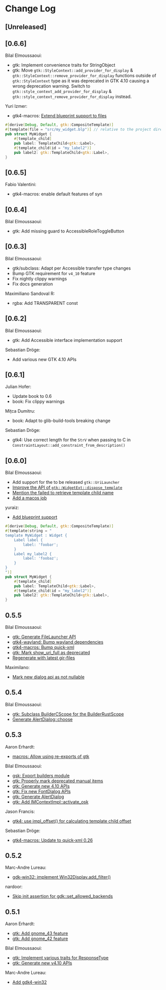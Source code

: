 # Change Log

## [Unreleased]

## [0.6.6]

Bilal Elmoussaoui:

-   gtk: Implement convenience traits for StringObject
-   gtk: Move `gtk::StyleContext::add_provider_for_display` & `gtk::StyleContext::remove_provider_for_display` functions
    outside of `gtk::StyleContext` type as it was deprecated in GTK 4.10 causing a wrong deprecation warning.
    Switch to `gtk::style_context_add_provider_for_display` & `gtk::style_context_remove_provider_for_display` instead.

Yuri Izmer:

-   gtk4-macros: [Extend blueprint support to files](https://github.com/gtk-rs/gtk4-rs/pull/1348)

```rust
#[derive(Debug, Default, gtk::CompositeTemplate)]
#[template(file = "src/my_widget.blp")] // relative to the project directory
pub struct MyWidget {
    #[template_child]
    pub label: TemplateChild<gtk::Label>,
    #[template_child(id = "my_label2")]
    pub label2: gtk::TemplateChild<gtk::Label>,
}
```

## [0.6.5]

Fabio Valentini:

-   gtk4-macros: enable default features of syn

## [0.6.4]

Bilal Elmoussaoui:

-   gtk: Add missing guard to AccessibleRoleToggleButton

## [0.6.3]

Bilal Elmoussaoui:

-   gtk/subclass: Adapt per Accessible transfer type changes
-   Bump GTK requirement for `v4_10` feature
-   Fix nightly clippy warnings
-   Fix docs generation

Maximiliano Sandoval R:

-   rgba: Add TRANSPARENT const

## [0.6.2]

Bilal Elmoussaoui:

-   gtk: Add Accessible interface implementation support

Sebastian Dröge:

-   Add various new GTK 4.10 APIs

## [0.6.1]

Julian Hofer:

-   Update book to 0.6
-   book: Fix clippy warnings

Mițca Dumitru:

-   book: Adapt to glib-build-tools breaking change

Sebastian Dröge:

-   gtk4: Use correct length for the `StrV` when passing to C in
    `ConstraintLayout::add_constraint_from_description()`

## [0.6.0]

Bilal Elmoussaoui:

-   Add support for the to be released `gtk::UriLauncher`
-   [Improve the API of `gtk::WidgetExt::dispose_template`](https://github.com/gtk-rs/gtk4-rs/pull/1212)
-   [Mention the failed to retrieve template child name](https://github.com/gtk-rs/gtk4-rs/pull/1290)
-   [Add a macos job](https://github.com/gtk-rs/gtk4-rs/pull/1237)

yuraiz:

-   [Add blueprint support](https://github.com/gtk-rs/gtk4-rs/pull/1238)

```rust
#[derive(Debug, Default, gtk::CompositeTemplate)]
#[template(string = "
template MyWidget : Widget {
    Label label {
        label: 'foobar';
    }
    Label my_label2 {
        label: 'foobaz';
    }
}
")]
pub struct MyWidget {
    #[template_child]
    pub label: TemplateChild<gtk::Label>,
    #[template_child(id = "my_label2")]
    pub label2: gtk::TemplateChild<gtk::Label>,
}
```

## 0.5.5

Bilal Elmoussaoui:

-   [gtk: Generate FileLauncher API](https://github.com/gtk-rs/gtk4-rs/pull/1233/commits/98253e3f4ea7787b4ab7c705f379af5ac768e606)
-   [gtk4-wayland: Bump wayland dependencies](https://github.com/gtk-rs/gtk4-rs/pull/1233/commits/619825d1985b420cb82a03ba3f58f2cb9c6bd0ad)
-   [gtk4-macros: Bump quick-xml](https://github.com/gtk-rs/gtk4-rs/pull/1233/commits/ee63f8745603e6cd70cd34758c2901fe9f5ed25d)
-   [gtk: Mark show_uri_full as deprecated](https://github.com/gtk-rs/gtk4-rs/pull/1233/commits/6a1e8b92410bf4a1b4da94b5354bdf811abfc982)
-   [Regenerate with latest gir-files](https://github.com/gtk-rs/gtk4-rs/pull/1233/commits/cb917d096dafa08d2710376b1e4f3f2bad8f191b)

Maximilano:

-   [Mark new dialog api as not nullable](https://github.com/gtk-rs/gtk4-rs/pull/1233/commits/6b7ade231c90c676fc86351e86b52f99c2d5f104)

## 0.5.4

Bilal Elmoussaoui:

-   [gtk: Subclass BuilderCScope for the BuilderRustScope](https://github.com/gtk-rs/gtk4-rs/pull/1217/commits/0c00d06c3f0f05362bb3bc8c7c4d78433970a78d)
-   [Generate AlertDialog::choose](https://github.com/gtk-rs/gtk4-rs/pull/1217/commits/71f2266d5f0f78245cc54817bbba3ed916838b48)

## 0.5.3

Aaron Erhardt:

-   [macros: Allow using re-exports of gtk](https://github.com/gtk-rs/gtk4-rs/pull/1193/commits/0d5b2c365a5736a00b2ae1b221e32446a91d3929)

Bilal Elmoussaoui:

-   [gsk: Export builders module](https://github.com/gtk-rs/gtk4-rs/pull/1193/commits/5e6856b75337ae6f267f79b1c8938aaab189c102)
-   [gtk: Properly mark deprecated manual items](https://github.com/gtk-rs/gtk4-rs/pull/1193/commits/7421e4714d9c5c1411a1190bf00dfe1d46e7df10)
-   [gtk: Generate new 4.10 APIs](https://github.com/gtk-rs/gtk4-rs/pull/1193/commits/eabfc82d518f8b9d29452051f39c3209906355a2)
-   [gtk: Fix new FontDialog APIs](https://github.com/gtk-rs/gtk4-rs/pull/1193/commits/2d4c19b6779d95df6256002e1dbc7798c6d9589b)
-   [gtk: Generate AlertDialog](https://github.com/gtk-rs/gtk4-rs/pull/1193/commits/4f28a04e59ef8814ab3a858e42fe9d377c85fc5f)
-   [gtk: Add IMContextImpl::activate_osk](https://github.com/gtk-rs/gtk4-rs/pull/1193/commits/0ba13215ba5f8c7aaed73a9e76f2a46ae45302d2)

Jason Francis:

-   [gtk4: use impl_offset() for calculating template child offset](https://github.com/gtk-rs/gtk4-rs/pull/1193/commits/a3613c7b9b39fd6a93931e3d4fcbc2291e53272c)

Sebastian Dröge:

-   [gtk4-macros: Update to quick-xml 0.26](https://github.com/gtk-rs/gtk4-rs/pull/1193/commits/064f8114cfa74a8d9d8ce644cd59cdc897d9ff35)

## 0.5.2

Marc-Andre Lureau:

-   [gdk-win32: implement Win32Display.add_filter()](https://github.com/gtk-rs/gtk4-rs/pull/1174)

nardoor:

-   [Skip init assertion for gdk::set_allowed_backends](https://github.com/gtk-rs/gtk4-rs/pull/1183)

## 0.5.1

Aaron Erhardt:

-   [gtk: Add gnome_43 feature](https://github.com/gtk-rs/gtk4-rs/commit/ddbc370ff50b61e04157bee4cbc5d9e446db498d)
-   [gtk: Add gnome_42 feature](https://github.com/gtk-rs/gtk4-rs/commit/05f692d5876a26ba23afc67057b87ed6cd7825e2)

Bilal Elmoussaoui:

-   [gtk: Implement various traits for ResponseType](https://github.com/gtk-rs/gtk4-rs/commit/a270385868be03e50c4e8eb7286846c0de06095e)
-   [gtk: Generate new v4.10 APIs](https://github.com/gtk-rs/gtk4-rs/commit/e70c71658479c022606389c26f33b0065d4a2148)

Marc-Andre Lureau:

-   [Add gdk4-win32](https://github.com/gtk-rs/gtk4-rs/commit/159db780b3b2d6709c41cbdbe20f4b6088fd574a)
